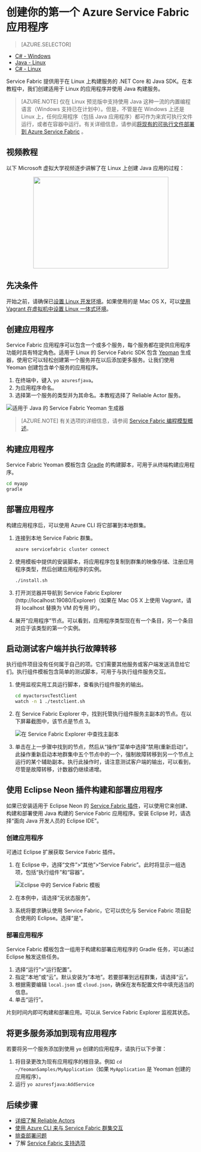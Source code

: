 <properties
    pageTitle="使用 Java 在 Linux 上创建第一个 Service Fabric 应用程序 | Azure"
    description="使用 Java 创建并部署 Service Fabric 应用程序"
    services="service-fabric"
    documentationcenter="java"
    author="seanmck"
    manager="timlt"
    editor="" />
<tags
    ms.assetid="02b51f11-5d78-4c54-bb68-8e128677783e"
    ms.service="service-fabric"
    ms.devlang="java"
    ms.topic="hero-article"
    ms.tgt_pltfrm="NA"
    ms.workload="NA"
    ms.date="01/05/2017"
    wacn.date="02/20/2017"
    ms.author="seanmck" />  


# 创建你的第一个 Azure Service Fabric 应用程序

> [AZURE.SELECTOR]
- [C# - Windows](/documentation/articles/service-fabric-create-your-first-application-in-visual-studio/)
- [Java - Linux](/documentation/articles/service-fabric-create-your-first-linux-application-with-java/)
- [C# - Linux](/documentation/articles/service-fabric-create-your-first-linux-application-with-csharp/)

Service Fabric 提供用于在 Linux 上构建服务的 .NET Core 和 Java SDK。在本教程中，我们创建适用于 Linux 的应用程序并使用 Java 构建服务。

> [AZURE.NOTE]
仅在 Linux 预览版中支持使用 Java 这种一流的内置编程语言（Windows 支持已在计划中）。但是，不管是在 Windows 上还是 Linux 上，任何应用程序（包括 Java 应用程序）都可作为来宾可执行文件运行，或者在容器中运行。有关详细信息，请参阅[将现有的可执行文件部署到 Azure Service Fabric](/documentation/articles/service-fabric-deploy-existing-app/) 。
>

## 视频教程

以下 Microsoft 虚拟大学视频逐步讲解了在 Linux 上创建 Java 应用的过程：
<center><a target="\_blank" href="https://mva.microsoft.com/en-US/training-courses/building-microservices-applications-on-azure-service-fabric-16747?l=DOX8K86yC_206218965">  
<img src="./media/service-fabric-create-your-first-linux-application-with-java/LinuxVid.png" WIDTH="360" HEIGHT="244">  
</a></center>


## 先决条件

开始之前，请确保已[设置 Linux 开发环境](/documentation/articles/service-fabric-get-started-linux/)。如果使用的是 Mac OS X，可以[使用 Vagrant 在虚拟机中设置 Linux 一体式环境](/documentation/articles/service-fabric-get-started-mac/)。

## 创建应用程序
Service Fabric 应用程序可以包含一个或多个服务，每个服务都在提供应用程序功能时具有特定角色。适用于 Linux 的 Service Fabric SDK 包含 [Yeoman](http://yeoman.io/) 生成器，使用它可以轻松创建第一个服务并在以后添加更多服务。让我们使用 Yeoman 创建包含单个服务的应用程序。

1. 在终端中，键入 ``yo azuresfjava``。
2. 为应用程序命名。
3. 选择第一个服务的类型并为其命名。本教程选择了 Reliable Actor 服务。

  ![适用于 Java 的 Service Fabric Yeoman 生成器][sf-yeoman]  


>[AZURE.NOTE] 有关选项的详细信息，请参阅 [Service Fabric 编程模型概述](/documentation/articles/service-fabric-choose-framework/)。

## 构建应用程序
Service Fabric Yeoman 模板包含 [Gradle](https://gradle.org/) 的构建脚本，可用于从终端构建应用程序。

  ```bash
  cd myapp
  gradle
  ```

## 部署应用程序
构建应用程序后，可以使用 Azure CLI 将它部署到本地群集。

1. 连接到本地 Service Fabric 群集。

    ```bash
    azure servicefabric cluster connect
    ```

2. 使用模板中提供的安装脚本，将应用程序包复制到群集的映像存储、注册应用程序类型，然后创建应用程序的实例。

    ```bash
    ./install.sh
    ```

3. 打开浏览器并导航到 Service Fabric Explorer \(http://localhost:19080/Explorer\)（如果在 Mac OS X 上使用 Vagrant，请将 localhost 替换为 VM 的专用 IP）。

4. 展开“应用程序”节点。可以看到，应用程序类型现在有一个条目，另一个条目对应于该类型的第一个实例。

## 启动测试客户端并执行故障转移
执行组件项目没有任何属于自己的项。它们需要其他服务或客户端发送消息给它们。执行组件模板包含简单的测试脚本，可用于与执行组件服务交互。

1. 使用监视实用工具运行脚本，查看执行组件服务的输出。

    ```bash
    cd myactorsvcTestClient
    watch -n 1 ./testclient.sh
    ```

2. 在 Service Fabric Explorer 中，找到托管执行组件服务主副本的节点。在以下屏幕截图中，该节点是节点 3。

    ![在 Service Fabric Explorer 中查找主副本][sfx-primary]  


3. 单击在上一步骤中找到的节点，然后从“操作”菜单中选择“禁用\(重新启动\)”。此操作重新启动本地群集中五个节点中的一个，强制故障转移到另一个节点上运行的某个辅助副本。执行此操作时，请注意测试客户端的输出，可以看到，尽管是故障转移，计数器仍继续递增。

## 使用 Eclipse Neon 插件构建和部署应用程序

如果已安装适用于 Eclipse Neon 的 [Service Fabric 插件](/documentation/articles/service-fabric-get-started-linux/#install-the-java-sdk-and-eclipse-neon-plugin-optional)，可以使用它来创建、构建和部署使用 Java 构建的 Service Fabric 应用程序。安装 Eclipse 时，请选择“面向 Java 开发人员的 Eclipse IDE”。

### 创建应用程序

可通过 Eclipse 扩展获取 Service Fabric 插件。

1. 在 Eclipse 中，选择“文件”\>“其他”\>“Service Fabric”。此时将显示一组选项，包括“执行组件”和“容器”。

    ![Eclipse 中的 Service Fabric 模板][sf-eclipse-templates]  


2. 在本例中，请选择“无状态服务”。

3. 系统将要求确认使用 Service Fabric，它可以优化与 Service Fabric 项目配合使用的 Eclipse。选择“是”。

### 部署应用程序
Service Fabric 模板包含一组用于构建和部署应用程序的 Gradle 任务，可以通过 Eclipse 触发这些任务。

1. 选择“运行”\>“运行配置”。
2. 指定“本地”或“云”。默认安装为“本地”。若要部署到远程群集，请选择“云”。
3. 根据需要编辑 `local.json` 或 `cloud.json`，确保在发布配置文件中填充适当的信息。
4. 单击“运行”。

片刻时间内即可构建和部署应用。可以从 Service Fabric Explorer 监视其状态。

## 将更多服务添加到现有应用程序

若要将另一个服务添加到使用 `yo` 创建的应用程序，请执行以下步骤：
1. 将目录更改为现有应用程序的根目录。例如 `cd ~/YeomanSamples/MyApplication`（如果 `MyApplication` 是 Yeoman 创建的应用程序）。
2. 运行 `yo azuresfjava:AddService`


## 后续步骤
* [详细了解 Reliable Actors](/documentation/articles/service-fabric-reliable-actors-introduction/)
* [使用 Azure CLI 来与 Service Fabric 群集交互](/documentation/articles/service-fabric-azure-cli/)
* [排查部署问题](/documentation/articles/service-fabric-azure-cli/#troubleshooting)
* 了解 [Service Fabric 支持选项](/documentation/articles/service-fabric-support/)

<!-- Images -->

[sf-yeoman]: ./media/service-fabric-create-your-first-linux-application-with-java/sf-yeoman.png
[sfx-primary]: ./media/service-fabric-create-your-first-linux-application-with-java/sfx-primary.png
[sf-eclipse-templates]: ./media/service-fabric-create-your-first-linux-application-with-java/sf-eclipse-templates.png

<!---HONumber=Mooncake_0213_2017-->